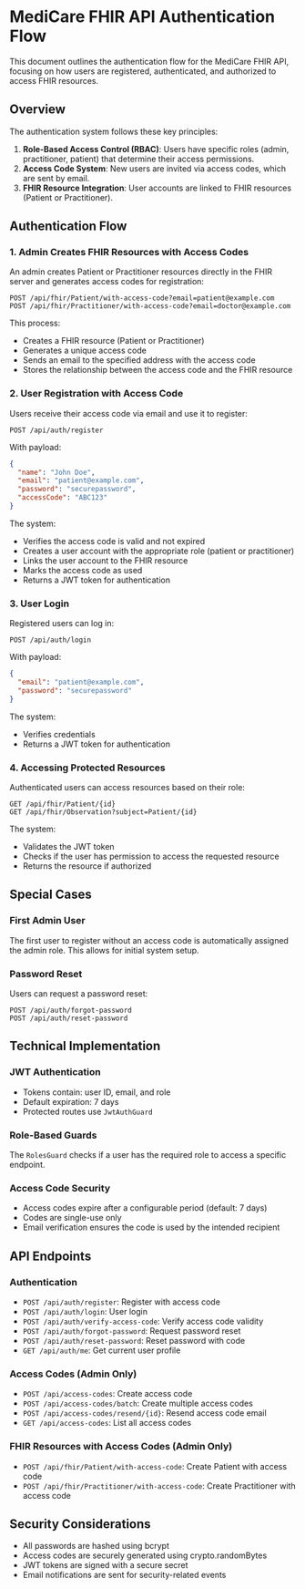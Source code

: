 # MediCare FHIR API Authentication Flow

This document outlines the authentication flow for the MediCare FHIR API, focusing on how users are registered, authenticated, and authorized to access FHIR resources.

## Overview

The authentication system follows these key principles:

1. **Role-Based Access Control (RBAC)**: Users have specific roles (admin, practitioner, patient) that determine their access permissions.
2. **Access Code System**: New users are invited via access codes, which are sent by email.
3. **FHIR Resource Integration**: User accounts are linked to FHIR resources (Patient or Practitioner).

## Authentication Flow

### 1. Admin Creates FHIR Resources with Access Codes

An admin creates Patient or Practitioner resources directly in the FHIR server and generates access codes for registration:

```
POST /api/fhir/Patient/with-access-code?email=patient@example.com
POST /api/fhir/Practitioner/with-access-code?email=doctor@example.com
```

This process:
- Creates a FHIR resource (Patient or Practitioner)
- Generates a unique access code
- Sends an email to the specified address with the access code
- Stores the relationship between the access code and the FHIR resource

### 2. User Registration with Access Code

Users receive their access code via email and use it to register:

```
POST /api/auth/register
```

With payload:
```json
{
  "name": "John Doe",
  "email": "patient@example.com",
  "password": "securepassword",
  "accessCode": "ABC123"
}
```

The system:
- Verifies the access code is valid and not expired
- Creates a user account with the appropriate role (patient or practitioner)
- Links the user account to the FHIR resource
- Marks the access code as used
- Returns a JWT token for authentication

### 3. User Login

Registered users can log in:

```
POST /api/auth/login
```

With payload:
```json
{
  "email": "patient@example.com",
  "password": "securepassword"
}
```

The system:
- Verifies credentials
- Returns a JWT token for authentication

### 4. Accessing Protected Resources

Authenticated users can access resources based on their role:

```
GET /api/fhir/Patient/{id}
GET /api/fhir/Observation?subject=Patient/{id}
```

The system:
- Validates the JWT token
- Checks if the user has permission to access the requested resource
- Returns the resource if authorized

## Special Cases

### First Admin User

The first user to register without an access code is automatically assigned the admin role. This allows for initial system setup.

### Password Reset

Users can request a password reset:

```
POST /api/auth/forgot-password
POST /api/auth/reset-password
```

## Technical Implementation

### JWT Authentication

- Tokens contain: user ID, email, and role
- Default expiration: 7 days
- Protected routes use `JwtAuthGuard`

### Role-Based Guards

The `RolesGuard` checks if a user has the required role to access a specific endpoint.

### Access Code Security

- Access codes expire after a configurable period (default: 7 days)
- Codes are single-use only
- Email verification ensures the code is used by the intended recipient

## API Endpoints

### Authentication

- `POST /api/auth/register`: Register with access code
- `POST /api/auth/login`: User login
- `POST /api/auth/verify-access-code`: Verify access code validity
- `POST /api/auth/forgot-password`: Request password reset
- `POST /api/auth/reset-password`: Reset password with code
- `GET /api/auth/me`: Get current user profile

### Access Codes (Admin Only)

- `POST /api/access-codes`: Create access code
- `POST /api/access-codes/batch`: Create multiple access codes
- `POST /api/access-codes/resend/{id}`: Resend access code email
- `GET /api/access-codes`: List all access codes

### FHIR Resources with Access Codes (Admin Only)

- `POST /api/fhir/Patient/with-access-code`: Create Patient with access code
- `POST /api/fhir/Practitioner/with-access-code`: Create Practitioner with access code

## Security Considerations

- All passwords are hashed using bcrypt
- Access codes are securely generated using crypto.randomBytes
- JWT tokens are signed with a secure secret
- Email notifications are sent for security-related events 